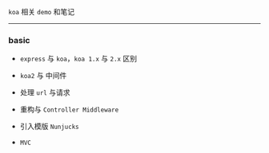 `koa` 相关 `demo` 和笔记 

----

### basic

* `express` 与 `koa`，`koa 1.x` 与 `2.x` 区别

* `koa2` 与 中间件

* 处理 `url` 与请求

* 重构与 `Controller Middleware`

* 引入模版 `Nunjucks`

* `MVC`



















